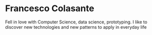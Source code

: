 # Francesco Colasante
Fell in love with Computer Science, data science, prototyping. I like to discover new technologies and new patterns to apply in everyday life 
